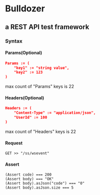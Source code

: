 # Bulldozer #

## a REST API test framework ##

### Syntax ###
#### Params(Optional) ####
```json
Params := (
    "key1" := "string value",
    "key2" := 123
)
```
max count of "Params" keys is 22

#### Headers(Optional) ####
```json
Headers := (
    "Content-Type" := "application/json",
    "UserId" := 100
)
```
max count of "Headers" keys is 22

#### Request ####
```
GET >> "/ss/wsevent"
```

#### Assert ####
```
(Assert code) === 200
(Assert body) === "OK"
(Assert body).asJson("code") === "0"
(Assert body).asJson.size === 5
```
